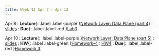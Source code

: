 ```yaml
---
title: Week 12 Apr 7 - Apr 13
---
```

Apr 8 
: **Lecture**{: .label .label-purple }[Network Layer: Data Plane (part 4)](#)
  : [slides](#)
: **Due**{: .label .label-red }[Lab3](#)

Apr 10
: **Lecture**{: .label .label-purple }[Network Layer: Data Plane (part 5)](#)
  : [slides](#)
: **HW**{: .label .label-green }[Homework-4](#)
  : [HW4](https://xieyaxiongfly.github.io/CSE_589_Spring_25/assets/hw/CSE589_sp2025_hw4.pdf)
: **Due**{: .label .label-red }[Homework 3](#)
